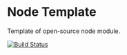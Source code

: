 # Node Template
Template of open-source node module.

[![Build Status](https://travis-ci.org/zanroo/node-template.svg?branch=master)](https://travis-ci.org/zanroo/node-template)
